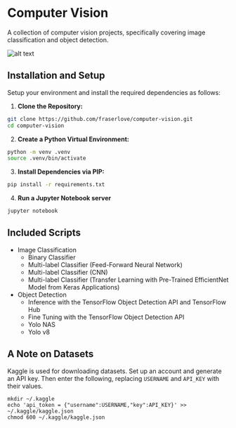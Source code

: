# Computer Vision
A collection of computer vision projects, specifically covering image classification and object detection.

![alt text](https://fraser.love/content/images/size/w2000/2023/07/intro-into-object-detection.jpg)
## Installation and Setup
Setup your environment and install the required dependencies as follows:

1. **Clone the Repository:**
```bash
git clone https://github.com/fraserlove/computer-vision.git
cd computer-vision
```

2. **Create a Python Virtual Environment:**
```bash
python -m venv .venv
source .venv/bin/activate
```

3. **Install Dependencies via PIP:**

```bash
pip install -r requirements.txt
```

4. **Run a Jupyter Notebook server**
``` bash
jupyter notebook
```
## Included Scripts

- Image Classification
    - Binary Classifier
    - Multi-label Classifier (Feed-Forward Neural Network)
    - Multi-label Classifier (CNN)
    - Multi-label Classifier (Transfer Learning with Pre-Trained EfficientNet Model from Keras Applications)
- Object Detection
    - Inference with the TensorFlow Object Detection API and TensorFlow Hub
    - Fine Tuning with the TensorFlow Object Detection API
    - Yolo NAS
    - Yolo v8

## A Note on Datasets
Kaggle is used for downloading datasets. Set up an account and generate an API key. Then enter the following,
replacing `USERNAME` and `API_KEY` with their values.
```
mkdir ~/.kaggle
echo 'api_token = {"username":USERNAME,"key":API_KEY}' >> ~/.kaggle/kaggle.json
chmod 600 ~/.kaggle/kaggle.json
```
